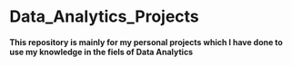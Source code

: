 # Data_Analytics_Projects
#### This repository is mainly for my personal projects which I have done to use my knowledge in the fiels of Data Analytics


